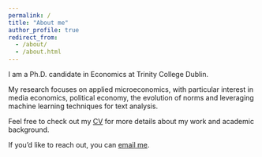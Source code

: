 ```yaml
---
permalink: /
title: "About me"
author_profile: true
redirect_from: 
  - /about/
  - /about.html
---
```


I am a Ph.D. candidate in Economics at Trinity College Dublin.

My research focuses on applied microeconomics, with particular interest in media economics, political economy, the evolution of norms and leveraging machine learning techniques for text analysis.

Feel free to check out my [CV](cv.md) for more details about my work and academic background.

If you’d like to reach out, you can [email me](mailto:mcraemi@tcd.ie).
